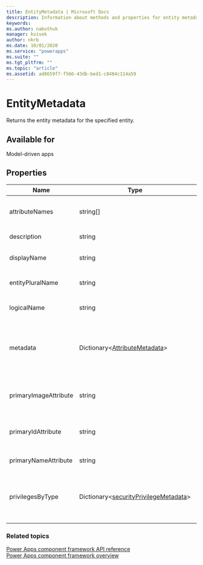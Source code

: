 ```yaml
---
title: EntityMetadata | Microsoft Docs
description: Information about methods and properties for entity metadata.
keywords:
ms.author: nabuthuk
manager: kvivek
author: nkrb
ms.date: 10/01/2020
ms.service: "powerapps"
ms.suite: ""
ms.tgt_pltfrm: ""
ms.topic: "article"
ms.assetid: ad8659f7-f566-43db-bed1-c8484c114a59
---
```


# EntityMetadata

Returns the entity metadata for the specified entity.

## Available for

Model-driven apps

## Properties

|Name| Type| Description|
|-------|--------|--------|
|attributeNames|string[]|List of attribute names of the entity.|
|description|string|Entity description.|
|displayName|string| Display name of the entity.|
|entityPluralName|string|The plural name of the entity.|
|logicalName|string| The logical name of the entity.|
|metadata|Dictionary<[AttributeMetadata](attributemetadata.md)>|Attribute metadata for specific attributes indexed by attribute name.|
|primaryImageAttribute|string|Entity's primary image attribute name.|
|primaryIdAttribute|string|Entity's primary id attribute name.|
|primaryNameAttribute|string|Entity's primary field name.|
|privilegesByType|Dictionary<[securityPrivilegeMetadata](securityprivilegesmetadata.md)>|The privileges for the entity indexed by type.|
||||

### Related topics

[Power Apps component framework API reference](../reference/index.md)<br/>
[Power Apps component framework overview](../overview.md)
